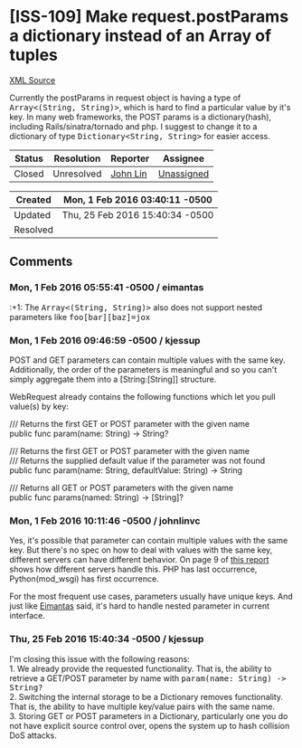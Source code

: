 # [ISS-109] Make request.postParams a dictionary instead of an Array of tuples

[XML Source](../xml/ISS-109.xml)
<p><p>Currently the postParams in request object is having a type of <tt>Array&lt;(String, String)&gt;</tt>, which is hard to find a particular value by it's key. In many web frameworks, the POST params is a dictionary(hash), including Rails/sinatra/tornado and php. I suggest to change it to a dictionary of type <tt>Dictionary&lt;String, String&gt;</tt> for easier access.</p></p>





Status|Resolution|Reporter|Assignee
------|----------|--------|--------
Closed|Unresolved|[John Lin](johnlinvc)|[Unassigned]($-1)





Created|Mon, 1 Feb 2016 03:40:11 -0500
-------|--------------
Updated|Thu, 25 Feb 2016 15:40:34 -0500
Resolved|


## Comments




### Mon, 1 Feb 2016 05:55:41 -0500 / eimantas 

<p><p>:+1: The <tt>Array&lt;(String, String)&gt;</tt> also does not support nested parameters like <tt>foo<span class="error">&#91;bar&#93;</span><span class="error">&#91;baz&#93;</span>=jox</tt></p></p>


### Mon, 1 Feb 2016 09:46:59 -0500 / kjessup 

<p><p>POST and GET parameters can contain multiple values with the same key. Additionally, the order of the parameters is meaningful and so you can't simply aggregate them into a [String:<span class="error">&#91;String&#93;</span>] structure.</p>

<p>WebRequest already contains the following functions which let you pull value(s) by key:</p>

<p>/// Returns the first GET or POST parameter with the given name<br/>
public func param(name: String) -&gt; String?</p>

<p>/// Returns the first GET or POST parameter with the given name<br/>
/// Returns the supplied default value if the parameter was not found<br/>
public func param(name: String, defaultValue: String) -&gt; String</p>

<p>/// Returns all GET or POST parameters with the given name<br/>
public func params(named: String) -&gt; <span class="error">&#91;String&#93;</span>?</p></p>


### Mon, 1 Feb 2016 10:11:46 -0500 / johnlinvc 

<p><p>Yes, it's possible that parameter can contain multiple values with the same key. But there's no spec on how to deal with values with the same key, different servers can have different behavior. On page 9 of <a href="https://www.owasp.org/images/b/ba/AppsecEU09_CarettoniDiPaola_v0.8.pdf" class="external-link" rel="nofollow">this report</a> shows how different servers handle this. PHP has last occurrence, Python(mod_wsgi) has first occurrence.</p>

<p>For the most frequent use cases, parameters usually have unique keys. And just like <a href="http://jira.perfect.org:8080/secure/ViewProfile.jspa?name=eimantas" class="user-hover" rel="eimantas">Eimantas</a> said, it's hard to handle nested parameter in current interface.</p></p>


### Thu, 25 Feb 2016 15:40:34 -0500 / kjessup 

<p><p>I'm closing this issue with the following reasons:<br/>
1. We already provide the requested functionality. That is, the ability to retrieve a GET/POST parameter by name with <tt>param(name: String) -&gt; String?</tt><br/>
2. Switching the internal storage to be a Dictionary removes functionality. That is, the ability to have multiple key/value pairs with the same name.<br/>
3. Storing GET or POST parameters in a Dictionary, particularly one you do not have explicit source control over, opens the system up to hash collision DoS attacks.</p></p>


